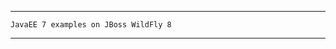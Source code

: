 ----------------------------------------------
	JavaEE 7 examples on JBoss WildFly 8	
----------------------------------------------

